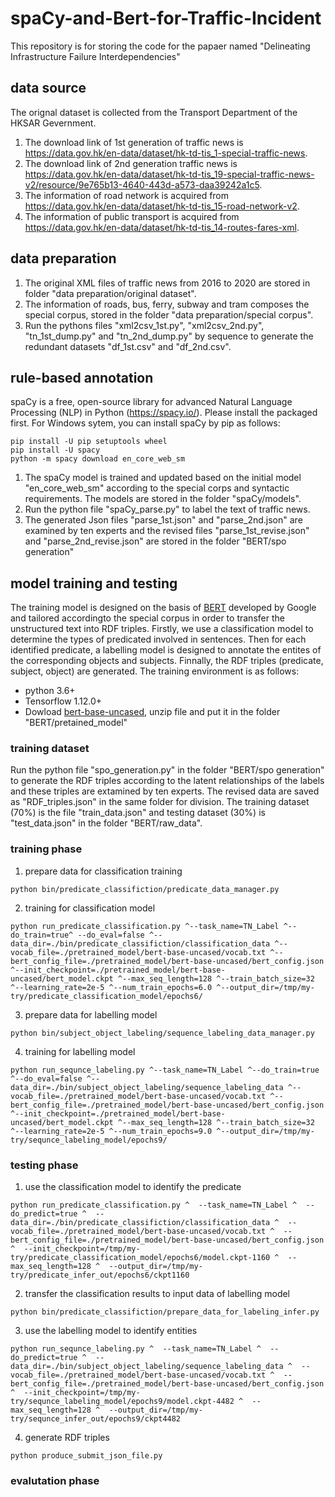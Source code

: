 # spaCy-and-Bert-for-Traffic-Incident
This repository is for storing the code for the papaer named "Delineating Infrastructure Failure Interdependencies"
## data source
The orignal dataset is collected from the Transport Department of the HKSAR Gevernment. 
1. The download link of 1st generation of traffic news is https://data.gov.hk/en-data/dataset/hk-td-tis_1-special-traffic-news. 
2. The download link of 2nd generation traffic news is https://data.gov.hk/en-data/dataset/hk-td-tis_19-special-traffic-news-v2/resource/9e765b13-4640-443d-a573-daa39242a1c5.
3. The information of road network is acquired from https://data.gov.hk/en-data/dataset/hk-td-tis_15-road-network-v2.
4. The information of public transport is acquired from https://data.gov.hk/en-data/dataset/hk-td-tis_14-routes-fares-xml.
## data preparation
1. The original XML files of traffic news from 2016 to 2020 are stored in folder "data preparation/original dataset". 
2. The information of roads, bus, ferry, subway and tram composes the special corpus, stored in the folder "data preparation/special corpus".
3. Run the pythons files "xml2csv_1st.py", "xml2csv_2nd.py", "tn_1st_dump.py" and "tn_2nd_dump.py" by sequence to generate the redundant datasets "df_1st.csv" and "df_2nd.csv".
## rule-based annotation
spaCy is a free, open-source library for advanced Natural Language Processing (NLP) in Python (https://spacy.io/). Please install the packaged first. For Windows sytem, you can install spaCy by pip as follows:
```
pip install -U pip setuptools wheel
pip install -U spacy
python -m spacy download en_core_web_sm
```
1. The spaCy model is trained and updated based on the initial model "en_core_web_sm" according to the special corps and syntactic requirements. The models are stored in the folder "spaCy/models".
2. Run the python file "spaCy_parse.py" to label the text of traffic news. 
3. The generated Json files "parse_1st.json" and "parse_2nd.json" are examined by ten experts and the revised files "parse_1st_revise.json" and "parse_2nd_revise.json" are stored in the folder "BERT/spo generation"
## model training and testing
The training model is designed on the basis of [BERT](https://arxiv.org/abs/1810.04805) developed by Google and tailored accordingto the special corpus in order to transfer the unstructured text into RDF triples.  Firstly, we use a classification model to determine the types of predicated involved in sentences. Then for each identified predicate, a labelling model is designed to annotate the entites of the corresponding objects and subjects. Finnally, the RDF triples (predicate, subject, object) are generated. The training environment is as follows:
+ python 3.6+
+ Tensorflow 1.12.0+
+ Dowload [bert-base-uncased](https://storage.googleapis.com/bert_models/2018_10_18/uncased_L-24_H-1024_A-16.zip), unzip file and put it in the folder "BERT/pretained_model"
### training dataset
Run the python file "spo_generation.py" in the folder "BERT/spo generation" to generate the RDF triples according to the latent relationships of the labels and these triples are extamined by ten experts. The revised data are saved as "RDF_triples.json" in the same folder for division. The training dataset (70%) is the file "train_data.json" and testing dataset (30%) is "test_data.json" in the folder "BERT/raw_data".
### training phase
1. prepare data for classification training
  ```
  python bin/predicate_classifiction/predicate_data_manager.py
  ```
2. training for classification model
  ```
  python run_predicate_classification.py ^--task_name=TN_Label ^--do_train=true^ --do_eval=false ^--data_dir=./bin/predicate_classifiction/classification_data ^--vocab_file=./pretrained_model/bert-base-uncased/vocab.txt ^--bert_config_file=./pretrained_model/bert-base-uncased/bert_config.json ^--init_checkpoint=./pretrained_model/bert-base-uncased/bert_model.ckpt ^--max_seq_length=128 ^--train_batch_size=32 ^--learning_rate=2e-5 ^--num_train_epochs=6.0 ^--output_dir=/tmp/my-try/predicate_classification_model/epochs6/
```
3. prepare data for labelling model
  ```
  python bin/subject_object_labeling/sequence_labeling_data_manager.py
  ```
4. training for labelling model
  ```
  python run_sequnce_labeling.py ^--task_name=TN_Label ^--do_train=true ^--do_eval=false ^--data_dir=./bin/subject_object_labeling/sequence_labeling_data ^--vocab_file=./pretrained_model/bert-base-uncased/vocab.txt ^--bert_config_file=./pretrained_model/bert-base-uncased/bert_config.json ^--init_checkpoint=./pretrained_model/bert-base-uncased/bert_model.ckpt ^--max_seq_length=128 ^--train_batch_size=32 ^--learning_rate=2e-5 ^--num_train_epochs=9.0 ^--output_dir=/tmp/my-try/sequnce_labeling_model/epochs9/
```
### testing phase
1. use the classification model to identify the predicate
  ```
  python run_predicate_classification.py ^  --task_name=TN_Label ^  --do_predict=true ^  --data_dir=./bin/predicate_classifiction/classification_data ^  --vocab_file=./pretrained_model/bert-base-uncased/vocab.txt ^  --bert_config_file=./pretrained_model/bert-base-uncased/bert_config.json ^  --init_checkpoint=/tmp/my-try/predicate_classification_model/epochs6/model.ckpt-1160 ^  --max_seq_length=128 ^  --output_dir=/tmp/my-try/predicate_infer_out/epochs6/ckpt1160
  ```
2. transfer the classification results to input data of labelling model
  ```
  python bin/predicate_classifiction/prepare_data_for_labeling_infer.py
  ```
3. use the labelling model to identify entities
  ```
  python run_sequnce_labeling.py ^  --task_name=TN_Label ^  --do_predict=true ^  --data_dir=./bin/subject_object_labeling/sequence_labeling_data ^  --vocab_file=./pretrained_model/bert-base-uncased/vocab.txt ^  --bert_config_file=./pretrained_model/bert-base-uncased/bert_config.json ^  --init_checkpoint=/tmp/my-try/sequnce_labeling_model/epochs9/model.ckpt-4482 ^  --max_seq_length=128 ^  --output_dir=/tmp/my-try/sequnce_infer_out/epochs9/ckpt4482
  ```
4. generate RDF triples
  ```
  python produce_submit_json_file.py
  ```
### evalutation phase


